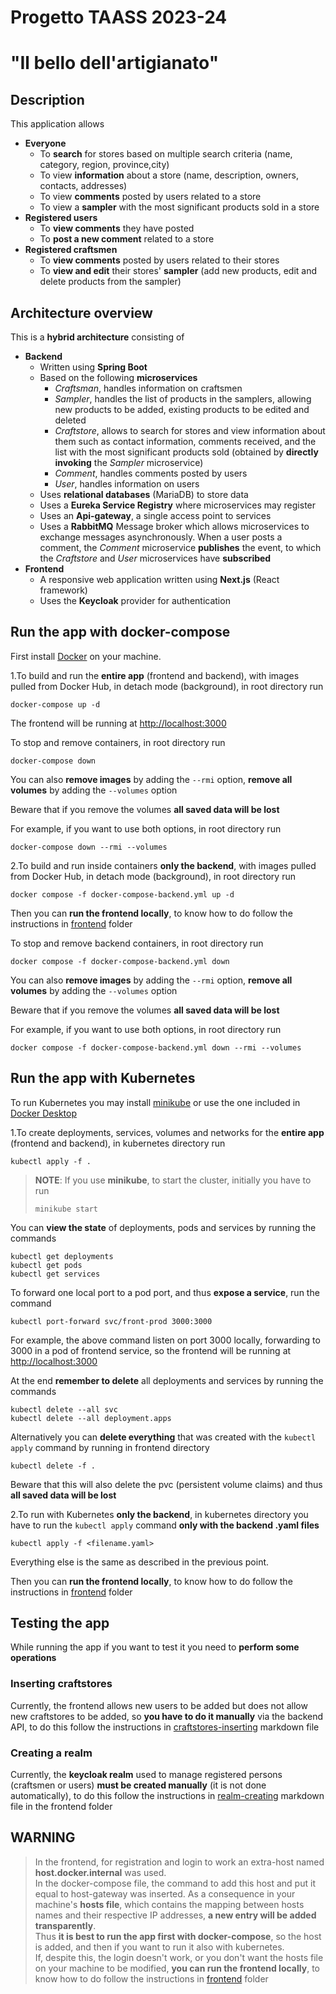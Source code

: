 # Progetto TAASS 2023-24
# "Il bello dell'artigianato"

## Description
This application allows
- **Everyone**
  - To **search** for stores based on multiple search criteria (name, category, region, province,city)
  - To view **information** about a store (name, description, owners, contacts, addresses)
  - To view **comments** posted by users related to a store
  - To view a **sampler** with the most significant products sold in a store
- **Registered users**
  - To **view comments** they have posted
  - To **post a new comment** related to a store
- **Registered craftsmen**
  - To **view comments** posted by users related to their stores
  - To **view and edit** their stores' **sampler** (add new products, edit and delete products from the sampler)

## Architecture overview
This is a **hybrid architecture** consisting of
- **Backend**
  - Written using **Spring Boot**
  - Based on the following **microservices**
    - _Craftsman_, handles information on craftsmen
    - _Sampler_, handles the list of products in the samplers, allowing new products to be added, existing products to be edited and deleted
    - _Craftstore_, allows to search for stores and view information about them such as contact information, comments received, and the list with the most significant products sold (obtained by **directly invoking** the _Sampler_ microservice)
    - _Comment_, handles comments posted by users
    - _User_, handles information on users
  - Uses **relational databases** (MariaDB) to store data
  - Uses a **Eureka Service Registry** where microservices may register
  - Uses an **Api-gateway**, a single access point to services
  - Uses a **RabbitMQ** Message broker which allows microservices to exchange messages asynchronously. When a user posts a comment, the _Comment_ microservice **publishes** the event, to which the _Craftstore_ and _User_ microservices have **subscribed**
- **Frontend**
  - A responsive web application written using **Next.js** (React framework)
  - Uses the **Keycloak** provider for authentication

## Run the app with docker-compose
First install [Docker](https://docs.docker.com/get-docker/) on your machine.

1.To build and run the **entire app** (frontend and backend), with images pulled from Docker Hub, in detach mode (background), in root directory run
```shell    
docker-compose up -d
```   
  The frontend will be running at [http://localhost:3000](http://localhost:3000)

  To stop and remove containers, in root directory run
```shell
docker-compose down
```

  You can also **remove images** by adding the `--rmi` option, **remove all volumes** by adding the `--volumes` option

  Beware that if you remove the volumes **all saved data will be lost**

  For example, if you want to use both options, in root directory run
```shell
docker-compose down --rmi --volumes
```

2.To build and run inside containers **only the backend**, with images pulled from Docker Hub, in detach mode (background), in root directory run
```shell
docker compose -f docker-compose-backend.yml up -d
```
  Then you can **run the frontend locally**, to know how to do follow the instructions in [frontend](frontend/README.md) folder

  To stop and remove backend containers, in root directory run
```shell
docker compose -f docker-compose-backend.yml down
``` 
  You can also **remove images** by adding the `--rmi` option, **remove all volumes** by adding the `--volumes` option
  
  Beware that if you remove the volumes **all saved data will be lost**
  
  For example, if you want to use both options, in root directory run
```shell  
docker compose -f docker-compose-backend.yml down --rmi --volumes
```
## Run the app with Kubernetes
To run Kubernetes you may install [minikube](https://minikube.sigs.k8s.io/docs/start/) or use the one included in [Docker Desktop](https://docs.docker.com/desktop/kubernetes/)

1.To create deployments, services, volumes and networks for the **entire app** (frontend and backend), in kubernetes directory run
```shell 
kubectl apply -f .
```
> **NOTE**: If you use **minikube**, to start the cluster, initially you have to run
> ```shell
> minikube start
> ```

You can **view the state** of deployments, pods and services by running the commands
```shell
kubectl get deployments
kubectl get pods
kubectl get services
```

To forward one local port to a pod port, and thus **expose a service**, run the command
```shell
kubectl port-forward svc/front-prod 3000:3000
```
For example, the above command listen on port 3000 locally, forwarding to 3000 in a pod of frontend service, so the frontend will be running at [http://localhost:3000](http://localhost:3000)

At the end **remember to delete** all deployments and services by running the commands
```shell
kubectl delete --all svc
kubectl delete --all deployment.apps
```
Alternatively you can **delete everything** that was created with the `kubectl apply` command by running in frontend directory
```shell
kubectl delete -f .
```
Beware that this will also delete the pvc (persistent volume claims) and thus **all saved data will be lost**

2.To run with Kubernetes **only the backend**, in kubernetes directory you have to run the `kubectl apply` command **only with the backend .yaml files**
```shell 
kubectl apply -f <filename.yaml>
```
Everything else is the same as described in the previous point.

Then you can **run the frontend locally**, to know how to do follow the instructions in [frontend](frontend/README.md) folder

## Testing the app

While running the app if you want to test it you need to **perform some operations**

### Inserting craftstores
Currently, the frontend allows new users to be added but does not allow new craftstores to be added, so **you have to do it manually** via the backend API, to do this follow the instructions in [craftstores-inserting](craftstores-inserting.md) markdown file

### Creating a realm
Currently, the **keycloak realm** used to manage registered persons (craftsmen or users) **must be created manually** (it is not done automatically), to do this follow the instructions in [realm-creating](frontend/realm-creating.md) markdown file in the frontend folder

## WARNING
>In the frontend, for registration and login to work an extra-host named **host.docker.internal** was used.
<br>In the docker-compose file, the command to add this host and put it equal to host-gateway was inserted. As a consequence in your machine's **hosts file**, which contains the mapping between hosts names and their respective IP addresses, **a new entry will be added transparently**.
<br>Thus **it is best to run the app first with docker-compose**, so the host is added, and then if you want to run it also with kubernetes.
<br>If, despite this, the login doesn't work, or you don't want the hosts file on your machine to be modified, **you can run the frontend locally**, to know how to do follow the instructions in [frontend](frontend/README.md) folder
